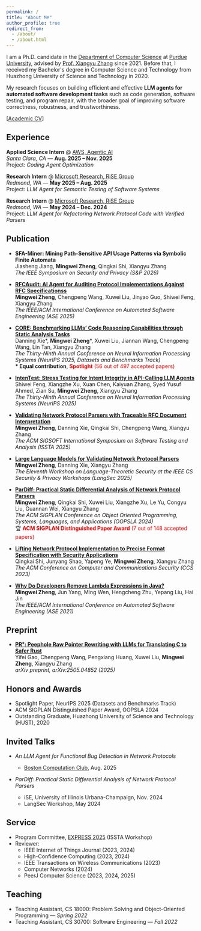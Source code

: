 ```yaml
---
permalink: /
title: "About Me"
author_profile: true
redirect_from: 
  - /about/
  - /about.html
---
```


I am a Ph.D. candidate in the [Department of Computer Science](https://www.cs.purdue.edu) at [Purdue University](https://www.purdue.edu), advised by [Prof. Xiangyu Zhang](https://www.cs.purdue.edu/homes/xyzhang/) since 2021. Before that, I received my Bachelor's degree in Computer Science and Technology from Huazhong University of Science and Technology in 2020.

My research focuses on building efficient and effective **LLM agents for automated software development tasks** such as code generation, software testing, and program repair, with the broader goal of improving software correctness, robustness, and trustworthiness.

[[Academic CV](https://zmw12306.github.io/files/Resume_academia__public.pdf)]


## Experience
**Applied Science Intern** @ [AWS, Agentic AI](https://aws.amazon.com/ai/agentic-ai) <br>
*Santa Clara, CA* — **Aug. 2025 – Nov. 2025**  
Project: *Coding Agent Optimization*

**Research Intern** @ [Microsoft Research, RiSE Group](https://www.microsoft.com/en-us/research/group/research-software-engineering-rise/)  
*Redmond, WA* — **May 2025 – Aug. 2025**  
Project: *LLM Agent for Semantic Testing of Software Systems*

**Research Intern** @ [Microsoft Research, RiSE Group](https://www.microsoft.com/en-us/research/group/research-software-engineering-rise/)  
*Redmond, WA* — **May 2024 – Dec. 2024**  
Project: *LLM Agent for Refactoring Network Protocol Code with Verified Parsers*


## Publication
- **SFA-Miner: Mining Path-Sensitive API Usage Patterns via Symbolic Finite Automata** <br>
  Jiasheng Jiang, **Mingwei Zheng**, Qingkai Shi, Xiangyu Zhang <br>
  *The IEEE Symposium on Security and Privacy (S&P 2026)*
  
- [**RFCAudit: AI Agent for Auditing Protocol Implementations
  Against RFC Specificationss**](https://arxiv.org/abs/2506.00714)<br>
  **Mingwei Zheng**, Chengpeng Wang, Xuwei Liu, Jinyao Guo, Shiwei Feng, Xiangyu Zhang <br>
  *The IEEE/ACM International Conference on Automated Software Engineering (ASE 2025)*

- [**CORE: Benchmarking LLMs’ Code Reasoning Capabilities through Static Analysis Tasks**](https://www.arxiv.org/pdf/2507.05269)<br>
  Danning Xie\*, **Mingwei Zheng**\*, Xuwei Liu, Jiannan Wang, Chengpeng Wang, Lin Tan, Xiangyu Zhang <br>
  *The Thirty-Ninth Annual Conference on Neural Information Processing Systems (NeurIPS 2025, Datasets and Benchmarks Track)* <br>
  **\* Equal contribution**,      <span style="color:red;">**Spotlight** (56 out of 497 accepted papers) </span> <br>

  
- [**IntenTest: Stress Testing for Intent Integrity in API-Calling LLM Agents**](https://arxiv.org/abs/2506.07524) <br>
  Shiwei Feng, Xiangzhe Xu, Xuan Chen, Kaiyuan Zhang, Syed Yusuf Ahmed, Zian Su, **Mingwei Zheng**, Xiangyu Zhang <br>
  *The Thirty-Ninth Annual Conference on Neural Information Processing Systems (NeurIPS 2025)*
  
- [**Validating Network Protocol Parsers with Traceable RFC Document Interpretation**](https://conf.researchr.org/details/issta-2025/issta-2025-papers/77/Validating-Network-Protocol-Parsers-with-Traceable-RFC-Document-Interpretation) <br>
  **Mingwei Zheng**, Danning Xie, Qingkai Shi, Chengpeng Wang, Xiangyu Zhang <br>
  *The ACM SIGSOFT International Symposium on Software Testing and Analysis (ISSTA 2025)*

- [**Large Language Models for Validating Network Protocol Parsers**](https://arxiv.org/pdf/2504.13515) <br>
  **Mingwei Zheng**, Danning Xie, Xiangyu Zhang <br>
  *The Eleventh Workshop on Language-Theoretic Security at the IEEE CS Security & Privacy Workshops (LangSec 2025)*

- [**ParDiff: Practical Static Differential Analysis of Network Protocol Parsers**](https://dl.acm.org/doi/abs/10.1145/3649854) <br>
  **Mingwei Zheng**, Qingkai Shi, Xuwei Liu, Xiangzhe Xu, Le Yu, Congyu Liu, Guannan Wei, Xiangyu Zhang  
  *The ACM SIGPLAN Conference on Object Oriented Programming, Systems, Languages, and Applications (OOPSLA 2024)*  
  🏆 <span style="color:red;">**ACM SIGPLAN Distinguished Paper Award** (7 out of 148 accepted papers) </span>

- [**Lifting Network Protocol Implementation to Precise Format Specification with Security Applications**](https://dl.acm.org/doi/abs/10.1145/3576915.3616614) <br>
  Qingkai Shi, Junyang Shao, Yapeng Ye, **Mingwei Zheng**, Xiangyu Zhang  
  *The ACM Conference on Computer and Communications Security (CCS 2023)*

- [**Why Do Developers Remove Lambda Expressions in Java?**](https://ieeexplore.ieee.org/document/9678600) <br>
  **Mingwei Zheng**, Jun Yang, Ming Wen, Hengcheng Zhu, Yepang Liu, Hai Jin  
  *The IEEE/ACM International Conference on Automated Software Engineering (ASE 2021)*

## Preprint
- [**PR²: Peephole Raw Pointer Rewriting with LLMs for Translating C to Safer Rust**](https://arxiv.org/abs/2505.04852) <br>
  Yifei Gao, Chengpeng Wang, Pengxiang Huang, Xuwei Liu, **Mingwei Zheng**, Xiangyu Zhang <br>
  *arXiv preprint, arXiv:2505.04852 (2025)*

## Honors and Awards
* Spotlight Paper, NeurIPS 2025 (Datasets and Benchmarks Track)  
* ACM SIGPLAN Distinguished Paper Award, OOPSLA 2024  
* Outstanding Graduate, Huazhong University of Science and Technology (HUST), 2020  

## Invited Talks
- *An LLM Agent for Functional Bug Detection in Network Protocols*
  - [Boston Computation Club](https://bstn.cc), Aug. 2025

- *ParDiff: Practical Static Differential Analysis of Network Protocol Parsers*  
  - iSE, University of Illinois Urbana-Champaign, Nov. 2024  
  - LangSec Workshop, May 2024  
  
## Service
- Program Committee, [EXPRESS 2025](https://conf.researchr.org/home/issta-2025/express-2025) (ISSTA Workshop)  
- Reviewer:
  - IEEE Internet of Things Journal (2023, 2024)  
  - High-Confidence Computing (2023, 2024)  
  - IEEE Transactions on Wireless Communications (2023)  
  - Computer Networks (2024)  
  - PeerJ Computer Science (2023, 2024, 2025)

## Teaching
- Teaching Assistant, CS 18000: Problem Solving and Object-Oriented Programming — *Spring 2022*  
- Teaching Assistant, CS 30700: Software Engineering — *Fall 2022*

